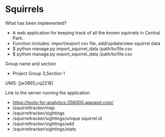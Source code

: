 # Squirrels

What has been implemented?
- A web application for keeping track of all the known squirrels in Central Park.
- Function includes: import/export csv file, add/update/view squirrel data
- $ python manage.py import_squirrel_data /path/to/file.csv
- $ python manage.py export_squirrel_data /path/to/file.csv
  

Group name and section
- Project Group 3,Section 1

UNIS: [jw3865,cq2218]

Link to the server running the application
- https://tools-for-analytics-256000.appspot.com/
- /squirreltracker/map
- /squirreltracker/sightings
- /squirreltracker/sightings/unique squirrel id
- /squirreltracker/sightings/add
- /squirreltracker/sightings/stats
